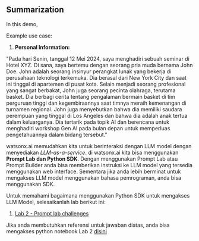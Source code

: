 ## Summarization
In this demo, 

Example use case:
1. **Personal Information:**

  "Pada hari Senin, tanggal 12 Mei 2024, saya menghadiri sebuah seminar di Hotel XYZ. Di sana, saya bertemu dengan seorang pria muda bernama John Doe. John adalah seorang insinyur perangkat lunak yang bekerja di perusahaan teknologi terkemuka. Dia berasal dari New York City dan saat ini tinggal di apartemen di pusat kota. Selain menjadi seorang profesional yang sangat berbakat, John juga seorang pecinta olahraga, terutama basket. Dia berbagi cerita tentang pengalaman bermain basket di tim perguruan tinggi dan kegembiraannya saat timnya meraih kemenangan di turnamen regional. John juga menyebutkan bahwa dia memiliki saudara perempuan yang tinggal di Los Angeles dan bahwa dia adalah anak tertua dalam keluarganya. Dia tertarik pada topik AI dan berencana untuk menghadiri workshop Gen AI pada bulan depan untuk memperluas pengetahuannya dalam bidang tersebut."

watsonx.ai memudahkan kita untuk berinteraksi dengan LLM model dengan menyediakan _LLM-as-a-service_.
di watsonx.ai kita bisa menggunakan __Prompt Lab dan Python SDK__. Dengan menggunakan Prompt Lab atau Prompt Builder anda bisa memberikan instruksi ke LLM model yang tersedia menggunakan web interface. Sementara jika anda lebih berminat untuk mengakses LLM model menggunakan bahasa pemrograman, anda bisa menggunakan SDK.

Untuk memahami bagaimana menggunakan Python SDK untuk mengakses LLM Model, selesaikanlah lab berikut ini:
1. [Lab 2 - Prompt lab challenges](https://github.com/Client-Engineering-Indonesia/watsonx-incubation-program-indonesia/blob/main/Lab%202%20-%20Using%20IBM%20Python%20SDK/Lab%202%20-%20Prompt%20lab%20challenges.ipynb)


Jika anda membutuhkan referensi untuk jawaban diatas, anda bisa mengakses python notebook Lab 2 [disini](https://github.com/Client-Engineering-Indonesia/watsonx-incubation-program-indonesia/blob/main/Lab%202%20-%20Using%20IBM%20Python%20SDK/answer/Lab%202%20-%20Prompt%20lab%20challenges%20-%20Answer.ipynb)

